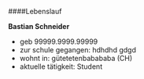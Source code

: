 ####Lebenslauf

**Bastian Schneider**
* geb 99999.9999.99999
* zur schule gegangen: hdhdhd gdgd
* wohnt in: gütetetenbabababa (CH)
* aktuelle tätigkeit: Student